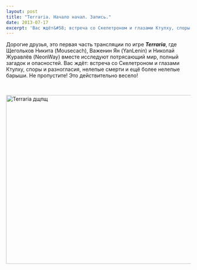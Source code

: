 ```yaml
---
layout: post
title: "Terraria. Начало начал. Запись."
date: 2013-07-17
excerpt: 'Вас ждёт&#58; встреча со Скелетроном и глазами Ктулху, споры и разногласия, нелепые смерти и ещё более нелепые барыши....'
---
```


Дорогие друзья, это первая часть трансляции по игре <em><strong>Terraria</strong></em>, где Щегольков Никита (Mousecach), Важенин Ян (YanLenin) и Николай Журавлёв (NeonWay) вместе исследуют потрясающий мир, полный загадок и опасностей. Вас ждёт: встреча со Скелетроном и глазами Ктулху, споры и разногласия, нелепые смерти и ещё более нелепые барыши. Не пропустите! Это действительно весело!

&nbsp;

<a href="http://gamersoul.ru/wp-content/uploads/2013/07/Terraria-дщпщ.png"><img class="wp-image-2915 aligncenter" alt="Terraria дщпщ" src="http://gamersoul.ru/wp-content/uploads/2013/07/Terraria-дщпщ.png" width="614" height="461" /></a>